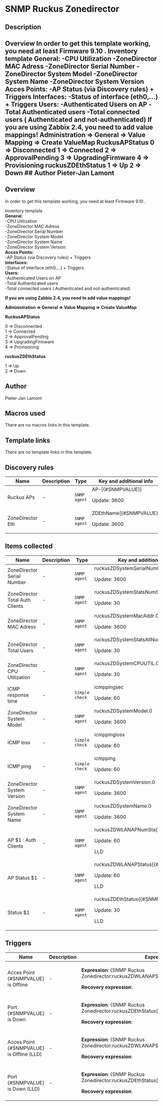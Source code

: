 # SNMP Ruckus Zonedirector

## Description

## Overview In order to get this template working, you need at least Firmware 9.10 . Inventory template **General:** -CPU Utilization -ZoneDirector MAC Adress -ZoneDirector Serial Number -ZoneDirector System Model -ZoneDirector System Name -ZoneDirector System Version **Acces Points:** -AP Status (via Discovery rules) + Triggers **Interfaces:** -Status of interface (eth0,...) + Triggers **Users:** -Authenticated Users on AP -Total Authenticated users -Total connected users ( Authenticated and not-authenticated) **If you are using Zabbix 2.4, you need to add value mappings!** **Administration => General => Value Mapping => Create ValueMap** **RuckusAPStatus** 0 ⇒ Disconnected 1 ⇒ Connected 2 ⇒ ApprovalPending 3 ⇒ UpgradingFirmware 4 ⇒ Provisioning **ruckusZDEthStatus** 1 ⇒ Up 2 ⇒ Down ## Author Pieter-Jan Lamont 

## Overview

In order to get this template working, you need at least Firmware 9.10 .  
  
Inventory template  
 **General:**   
 -CPU Utilization  
 -ZoneDirector MAC Adress  
 -ZoneDirector Serial Number  
 -ZoneDirector System Model  
 -ZoneDirector System Name  
 -ZoneDirector System Version  
 **Acces Points:**  
 -AP Status (via Discovery rules) + Triggers  
 **Interfaces:**  
 -Status of interface (eth0,...) + Triggers  
 **Users:**  
 -Authenticated Users on AP  
 -Total Authenticated users  
 -Total connected users ( Authenticated and not-authenticated)


**If you are using Zabbix 2.4, you need to add value mappings!**  
   
 **Administration => General => Value Mapping => Create ValueMap**  
   
 **RuckusAPStatus**  
   
 0 ⇒ Disconnected  
 1 ⇒ Connected  
 2 ⇒ ApprovalPending  
 3 ⇒ UpgradingFirmware  
 4 ⇒ Provisioning


**ruckusZDEthStatus**  
   
 1 ⇒ Up  
 2 ⇒ Down



## Author

Pieter-Jan Lamont

## Macros used

There are no macros links in this template.

## Template links

There are no template links in this template.

## Discovery rules

|Name|Description|Type|Key and additional info|
|----|-----------|----|----|
|Ruckus APs|<p>-</p>|`SNMP agent`|AP-[{#SNMPVALUE}]<p>Update: 3600</p>|
|ZoneDirector Eth|<p>-</p>|`SNMP agent`|ZDEthName[{#SNMPVALUE}]<p>Update: 3600</p>|
## Items collected

|Name|Description|Type|Key and additional info|
|----|-----------|----|----|
|ZoneDirector Serial Number|<p>-</p>|`SNMP agent`|ruckusZDSystemSerialNumber.0<p>Update: 3600</p>|
|ZoneDirector Total Auth Clients|<p>-</p>|`SNMP agent`|ruckusZDSystemStatsNumSta.0<p>Update: 30</p>|
|ZoneDirector MAC Adress|<p>-</p>|`SNMP agent`|ruckusZDSystemMacAddr.0<p>Update: 3600</p>|
|ZoneDirector Total Users|<p>-</p>|`SNMP agent`|ruckusZDSystemStatsAllNumSta<p>Update: 30</p>|
|ZoneDirector CPU Utilization|<p>-</p>|`SNMP agent`|ruckusZDSystemCPUUTIL.0<p>Update: 30</p>|
|ICMP response time|<p>-</p>|`Simple check`|icmppingsec<p>Update: 60</p>|
|ZoneDirector System Model|<p>-</p>|`SNMP agent`|ruckusZDSystemModel.0<p>Update: 3600</p>|
|ICMP loss|<p>-</p>|`Simple check`|icmppingloss<p>Update: 60</p>|
|ICMP ping|<p>-</p>|`Simple check`|icmpping<p>Update: 60</p>|
|ZoneDirector System Version|<p>-</p>|`SNMP agent`|ruckusZDSystemVersion.0<p>Update: 3600</p>|
|ZoneDirector System Name|<p>-</p>|`SNMP agent`|ruckusZDSystemName.0<p>Update: 3600</p>|
|AP $1 : Auth Clients|<p>-</p>|`SNMP agent`|ruckusZDWLANAPNumSta[{#SNMPVALUE}]<p>Update: 60</p><p>LLD</p>|
|AP Status $1|<p>-</p>|`SNMP agent`|ruckusZDWLANAPStatus[{#SNMPVALUE}]<p>Update: 60</p><p>LLD</p>|
|Status $1|<p>-</p>|`SNMP agent`|ruckusZDEthStatus[{#SNMPVALUE}]<p>Update: 30</p><p>LLD</p>|
## Triggers

|Name|Description|Expression|Priority|
|----|-----------|----------|--------|
|Acces Point {#SNMPVALUE} is Offline|<p>-</p>|<p>**Expression**: {SNMP Ruckus Zonedirector:ruckusZDWLANAPStatus[{#SNMPVALUE}].last(0)}=0</p><p>**Recovery expression**: </p>|average|
|Port {#SNMPVALUE} is Down|<p>-</p>|<p>**Expression**: {SNMP Ruckus Zonedirector:ruckusZDEthStatus[{#SNMPVALUE}].last(0)}=2</p><p>**Recovery expression**: </p>|high|
|Acces Point {#SNMPVALUE} is Offline (LLD)|<p>-</p>|<p>**Expression**: {SNMP Ruckus Zonedirector:ruckusZDWLANAPStatus[{#SNMPVALUE}].last(0)}=0</p><p>**Recovery expression**: </p>|average|
|Port {#SNMPVALUE} is Down (LLD)|<p>-</p>|<p>**Expression**: {SNMP Ruckus Zonedirector:ruckusZDEthStatus[{#SNMPVALUE}].last(0)}=2</p><p>**Recovery expression**: </p>|high|
